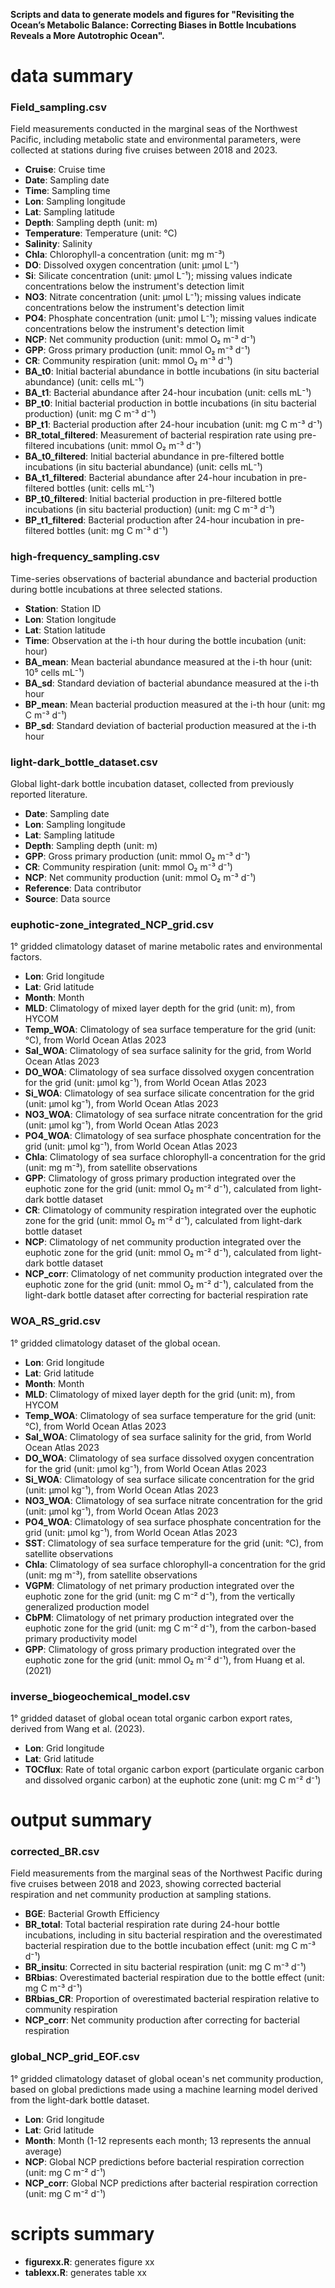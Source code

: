 **Scripts and data to generate models and figures for "Revisiting the Ocean’s Metabolic Balance: Correcting Biases in Bottle Incubations Reveals a More Autotrophic Ocean".**

# data summary

### Field_sampling.csv
Field measurements conducted in the marginal seas of the Northwest Pacific, including metabolic state and environmental parameters, were collected at stations during five cruises between 2018 and 2023.
- **Cruise**: Cruise time
- **Date**: Sampling date
- **Time**: Sampling time
- **Lon**: Sampling longitude
- **Lat**: Sampling latitude
- **Depth**: Sampling depth (unit: m)
- **Temperature**: Temperature (unit: °C)
- **Salinity**: Salinity
- **Chla**: Chlorophyll-a concentration (unit: mg m⁻³)
- **DO**: Dissolved oxygen concentration (unit: µmol L⁻¹)
- **Si**: Silicate concentration (unit: µmol L⁻¹); missing values indicate concentrations below the instrument's detection limit
- **NO3**: Nitrate concentration (unit: µmol L⁻¹); missing values indicate concentrations below the instrument's detection limit
- **PO4**: Phosphate concentration (unit: µmol L⁻¹); missing values indicate concentrations below the instrument's detection limit
- **NCP**: Net community production (unit: mmol O₂ m⁻³ d⁻¹)
- **GPP**: Gross primary production (unit: mmol O₂ m⁻³ d⁻¹)
- **CR**: Community respiration (unit: mmol O₂ m⁻³ d⁻¹)
- **BA_t0**: Initial bacterial abundance in bottle incubations (in situ bacterial abundance) (unit: cells mL⁻¹)
- **BA_t1**: Bacterial abundance after 24-hour incubation (unit: cells mL⁻¹)
- **BP_t0**: Initial bacterial production in bottle incubations (in situ bacterial production) (unit: mg C m⁻³ d⁻¹)
- **BP_t1**: Bacterial production after 24-hour incubation (unit: mg C m⁻³ d⁻¹)
- **BR_total_filtered**: Measurement of bacterial respiration rate using pre-filtered incubations (unit: mmol O₂ m⁻³ d⁻¹)
- **BA_t0_filtered**: Initial bacterial abundance in pre-filtered bottle incubations (in situ bacterial abundance) (unit: cells mL⁻¹)
- **BA_t1_filtered**: Bacterial abundance after 24-hour incubation in pre-filtered bottles (unit: cells mL⁻¹)
- **BP_t0_filtered**: Initial bacterial production in pre-filtered bottle incubations (in situ bacterial production) (unit: mg C m⁻³ d⁻¹)
- **BP_t1_filtered**: Bacterial production after 24-hour incubation in pre-filtered bottles (unit: mg C m⁻³ d⁻¹)

### high-frequency_sampling.csv
Time-series observations of bacterial abundance and bacterial production during bottle incubations at three selected stations.
- **Station**: Station ID
- **Lon**: Station longitude
- **Lat**: Station latitude
- **Time**: Observation at the i-th hour during the bottle incubation (unit: hour)
- **BA_mean**: Mean bacterial abundance measured at the i-th hour (unit: 10⁵ cells mL⁻¹)
- **BA_sd**: Standard deviation of bacterial abundance measured at the i-th hour
- **BP_mean**: Mean bacterial production measured at the i-th hour (unit: mg C m⁻³ d⁻¹)
- **BP_sd**: Standard deviation of bacterial production measured at the i-th hour

### light-dark_bottle_dataset.csv
Global light-dark bottle incubation dataset, collected from previously reported literature.
- **Date**: Sampling date
- **Lon**: Sampling longitude
- **Lat**: Sampling latitude
- **Depth**: Sampling depth (unit: m)
- **GPP**: Gross primary production (unit: mmol O₂ m⁻³ d⁻¹)
- **CR**: Community respiration (unit: mmol O₂ m⁻³ d⁻¹)
- **NCP**: Net community production (unit: mmol O₂ m⁻³ d⁻¹)
- **Reference**: Data contributor
- **Source**: Data source

### euphotic-zone_integrated_NCP_grid.csv
1° gridded climatology dataset of marine metabolic rates and environmental factors.
- **Lon**: Grid longitude
- **Lat**: Grid latitude
- **Month**: Month
- **MLD**: Climatology of mixed layer depth for the grid (unit: m), from HYCOM
- **Temp_WOA**: Climatology of sea surface temperature for the grid (unit: °C), from World Ocean Atlas 2023
- **Sal_WOA**: Climatology of sea surface salinity for the grid, from World Ocean Atlas 2023
- **DO_WOA**: Climatology of sea surface dissolved oxygen concentration for the grid (unit: µmol kg⁻¹), from World Ocean Atlas 2023
- **Si_WOA**: Climatology of sea surface silicate concentration for the grid (unit: µmol kg⁻¹), from World Ocean Atlas 2023
- **NO3_WOA**: Climatology of sea surface nitrate concentration for the grid (unit: µmol kg⁻¹), from World Ocean Atlas 2023
- **PO4_WOA**: Climatology of sea surface phosphate concentration for the grid (unit: µmol kg⁻¹), from World Ocean Atlas 2023
- **Chla**: Climatology of sea surface chlorophyll-a concentration for the grid (unit: mg m⁻³), from satellite observations
- **GPP**: Climatology of gross primary production integrated over the euphotic zone for the grid (unit: mmol O₂ m⁻² d⁻¹), calculated from light-dark bottle dataset
- **CR**: Climatology of community respiration integrated over the euphotic zone for the grid (unit: mmol O₂ m⁻² d⁻¹), calculated from light-dark bottle dataset
- **NCP**: Climatology of net community production integrated over the euphotic zone for the grid (unit: mmol O₂ m⁻² d⁻¹), calculated from light-dark bottle dataset
- **NCP_corr**: Climatology of net community production integrated over the euphotic zone for the grid (unit: mmol O₂ m⁻² d⁻¹), calculated from the light-dark bottle dataset after correcting for bacterial respiration rate

### WOA_RS_grid.csv
1° gridded climatology dataset of the global ocean.
- **Lon**: Grid longitude
- **Lat**: Grid latitude
- **Month**: Month
- **MLD**: Climatology of mixed layer depth for the grid (unit: m), from HYCOM
- **Temp_WOA**: Climatology of sea surface temperature for the grid (unit: °C), from World Ocean Atlas 2023
- **Sal_WOA**: Climatology of sea surface salinity for the grid, from World Ocean Atlas 2023
- **DO_WOA**: Climatology of sea surface dissolved oxygen concentration for the grid (unit: µmol kg⁻¹), from World Ocean Atlas 2023
- **Si_WOA**: Climatology of sea surface silicate concentration for the grid (unit: µmol kg⁻¹), from World Ocean Atlas 2023
- **NO3_WOA**: Climatology of sea surface nitrate concentration for the grid (unit: µmol kg⁻¹), from World Ocean Atlas 2023
- **PO4_WOA**: Climatology of sea surface phosphate concentration for the grid (unit: µmol kg⁻¹), from World Ocean Atlas 2023
- **SST**: Climatology of sea surface temperature for the grid (unit: °C), from satellite observations
- **Chla**: Climatology of sea surface chlorophyll-a concentration for the grid (unit: mg m⁻³), from satellite observations
- **VGPM**: Climatology of net primary production integrated over the euphotic zone for the grid (unit: mg C m⁻² d⁻¹), from the vertically generalized production model
- **CbPM**: Climatology of net primary production integrated over the euphotic zone for the grid (unit: mg C m⁻² d⁻¹), from the carbon-based primary productivity model
- **GPP**: Climatology of gross primary production integrated over the euphotic zone for the grid (unit: mmol O₂ m⁻² d⁻¹), from Huang et al. (2021)

### inverse_biogeochemical_model.csv
1° gridded dataset of global ocean total organic carbon export rates, derived from Wang et al. (2023).
- **Lon**: Grid longitude
- **Lat**: Grid latitude
- **TOCflux**: Rate of total organic carbon export (particulate organic carbon and dissolved organic carbon) at the euphotic zone (unit: mg C m⁻² d⁻¹)


# output summary

### corrected_BR.csv
Field measurements from the marginal seas of the Northwest Pacific during five cruises between 2018 and 2023, showing corrected bacterial respiration and net community production at sampling stations.
- **BGE**: Bacterial Growth Efficiency
- **BR_total**: Total bacterial respiration rate during 24-hour bottle incubations, including in situ bacterial respiration and the overestimated bacterial respiration due to the bottle incubation effect (unit: mg C m⁻³ d⁻¹)
- **BR_insitu**: Corrected in situ bacterial respiration (unit: mg C m⁻³ d⁻¹)
- **BRbias**: Overestimated bacterial respiration due to the bottle effect (unit: mg C m⁻³ d⁻¹)
- **BRbias_CR**: Proportion of overestimated bacterial respiration relative to community respiration
- **NCP_corr**: Net community production after correcting for bacterial respiration

### global_NCP_grid_EOF.csv
1° gridded climatology dataset of global ocean's net community production, based on global predictions made using a machine learning model derived from the light-dark bottle dataset.
- **Lon**: Grid longitude
- **Lat**: Grid latitude
- **Month**: Month (1-12 represents each month; 13 represents the annual average)
- **NCP**: Global NCP predictions before bacterial respiration correction (unit: mg C m⁻² d⁻¹)
- **NCP_corr**: Global NCP predictions after bacterial respiration correction (unit: mg C m⁻² d⁻¹)


# scripts summary
- **figurexx.R**: generates figure xx
- **tablexx.R**: generates table xx

